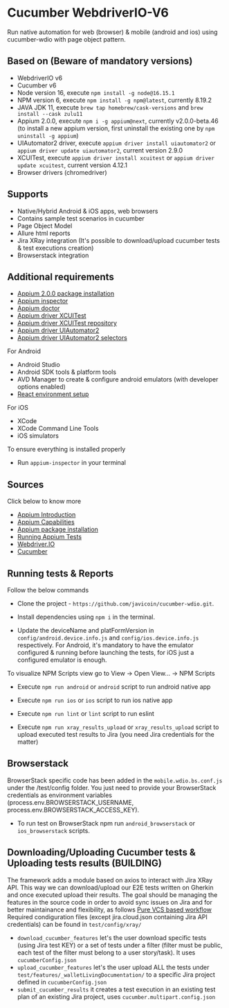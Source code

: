 # Cucumber WebdriverIO-V6

Run native automation for web (browser) & mobile (android and ios) using cucumber-wdio with page object pattern.

## Based on (Beware of mandatory versions)

- WebdriverIO v6
- Cucumber v6
- Node version 16, execute `npm install -g node@16.15.1`
- NPM version 6, execute `npm install -g npm@latest`, currently 8.19.2
- JAVA JDK 11, execute `brew tap homebrew/cask-versions` and `brew install --cask zulu11`
- Appium 2.0.0, execute `npm i -g appium@next`, currently v2.0.0-beta.46 (to install a new appium version, first uninstall the existing one by `npm uninstall -g appium`)
- UIAutomator2 driver, execute `appium driver install uiautomator2` or `appium driver update uiautomator2`, current version 2.9.0
- XCUITest, execute `appium driver install xcuitest` or `appium driver update xcuitest`, current version 4.12.1
- Browser drivers (chromedriver)

## Supports

- Native/Hybrid Android & iOS apps, web browsers
- Contains sample test scenarios in cucumber
- Page Object Model
- Allure html reports
- Jira XRay integration (It's possible to download/upload cucumber tests & test executions creation)
- Browserstack integration


## Additional requirements

- [Appium 2.0.0 package installation](https://www.npmjs.com/package/appium/v/2.0.0-beta.40)
- [Appium inspector](https://github.com/appium/appium-inspector/releases)
- [Appium doctor](https://www.npmjs.com/package/appium-doctor)
- [Appium driver XCUITest](http://appium.io/docs/en/drivers/ios-xcuitest/)
- [Appium driver XCUITest repository](https://github.com/appium/appium-xcuitest-driver#desired-capabilities)
- [Appium driver UIAutomator2](https://www.npmjs.com/package/appium-uiautomator2-driver)
- [Appium driver UIAutomator2 selectors](https://developer.android.com/reference/androidx/test/uiautomator/package-summary)

For Android
- Android Studio
- Android SDK tools & platform tools
- AVD Manager to create & configure android emulators (with developer options enabled)
- [React environment setup](https://reactnative.dev/docs/environment-setup)

For iOS
- XCode
- XCode Command Line Tools
- iOS simulators

To ensure everything is installed properly
-  Run `appium-inspector` in your terminal

## Sources

Click below to know more 
- [Appium Introduction](http://appium.io/docs/en/about-appium/intro/)
- [Appium Capabilities](http://appium.io/docs/en/writing-running-appium/caps/)
- [Appium package installation](https://www.npmjs.com/package/appium/v/2.0.0-beta.40)
- [Running Appium Tests](http://appium.io/docs/en/writing-running-appium/running-tests/)
- [Webdriver.IO](https://webdriver.io/docs/)
- [Cucumber](https://cucumber.io/docs/cucumber/)


## Running tests & Reports

Follow the below commands 
- Clone the project - `https://github.com/javicoin/cucumber-wdio.git`.

- Install dependencies using `npm i` in the terminal.

- Update the deviceName and platFormVersion in `config/android.device.info.js` and `config/ios.device.info.js` respectively. 
  For Android, it's mandatory to have the emulator configured & running before launching the tests, for iOS just a configured emulator is enough.

To visualize NPM Scripts view go to View -> Open View... -> NPM Scripts

- Execute `npm run android` or `android` script to run android native app

- Execute `npm run ios` or `ios` script to run ios native app

- Execute `npm run lint` or `lint` script to run eslint

- Execute `npm run xray_results_upload` or `xray_results_upload` script to upload executed test results to Jira (you need Jira credentials for the matter)

## Browserstack
BrowserStack specific code has been added in the `mobile.wdio.bs.conf.js` under the /test/config folder. You just need to provide your BrowserStack credentials as environment variables (process.env.BROWSERSTACK_USERNAME,
process.env.BROWSERSTACK_ACCESS_KEY).
- To run test on BrowserStack npm run `android_browserstack` or `ios_browserstack` scripts.

## Downloading/Uploading Cucumber tests & Uploading tests results (BUILDING)
The framework adds a module based on axios to interact with Jira XRay API.
This way we can download/upload our E2E tests written on Gherkin and once executed upload their results.
The goal should be managing the features in the source code in order to avoid sync issues on Jira and for better maintainance and flexibility, as follows [Pure VCS based workflow](https://docs.getxray.app/pages/viewpage.action?pageId=31622264)
Required condiguration files (except jira.cloud.json containing Jira API credentials) can be found in `test/config/xray/`

- `download_cucumber_features` let's the user download specific tests (using Jira test KEY) or a set of tests under a filter (filter must be public, each test of the filter must belong to a user story/task). It uses `cucumberConfig.json`
- `upload_cucumber_features` let's the user upload ALL the tests under `test/features/_walletLivingDocumentation/` to a specific Jira project defined in `cucumberConfig.json`
- `submit_cucumber_results` it creates a test execution in an existing test plan of an existing Jira project, uses `cucumber.multipart.config.json`
